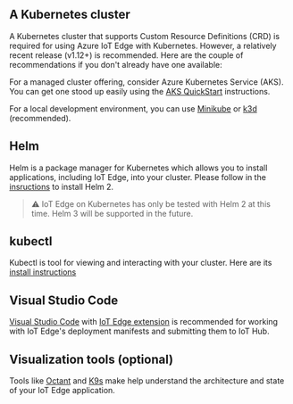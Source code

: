 ## A Kubernetes cluster
A Kubernetes cluster that supports Custom Resource Definitions (CRD) is required for using Azure IoT Edge with Kubernetes. However, a relatively recent release (v1.12+) is recommended. Here are the couple of recommendations if you don't already have one available:

For a managed cluster offering, consider Azure Kubernetes Service (AKS). You can get one stood up easily using the [AKS QuickStart](https://docs.microsoft.com/en-us/azure/aks/kubernetes-walkthrough) instructions.

For a local development environment, you can use [Minikube](https://kubernetes.io/docs/setup/learning-environment/minikube/) or [k3d](https://github.com/rancher/k3d#k3s-in-docker) (recommended).

## Helm
Helm is a package manager for Kubernetes which allows you to install applications, including IoT Edge, into your cluster. Please follow in the [insructions](https://v2.helm.sh/docs/using_helm/#installing-helm) to install Helm 2. 

>⚠️ IoT Edge on Kubernetes has only be tested with Helm 2 at this time. Helm 3 will be supported in the future.

## kubectl
Kubectl is tool for viewing and interacting with your cluster. Here are its [install instructions](https://kubernetes.io/docs/tasks/tools/install-kubectl/)

## Visual Studio Code
[Visual Studio Code](https://code.visualstudio.com/download) with [IoT Edge extension](https://marketplace.visualstudio.com/items?itemName=vsciot-vscode.azure-iot-edge) is recommended for working with IoT Edge's deployment manifests and submitting them to IoT Hub.

## Visualization tools (optional)
Tools like [Octant](https://github.com/vmware-tanzu/octant) and [K9s](https://k9ss.io) make help understand the architecture and state of your IoT Edge application.
